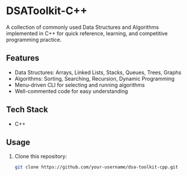 # DSAToolkit-C++
A collection of commonly used Data Structures and Algorithms implemented in C++ for quick reference, learning, and competitive programming practice.
## Features
- Data Structures: Arrays, Linked Lists, Stacks, Queues, Trees, Graphs
- Algorithms: Sorting, Searching, Recursion, Dynamic Programming
- Menu-driven CLI for selecting and running algorithms
- Well-commented code for easy understanding

## Tech Stack
- C++

## Usage
1. Clone this repository:
   ```bash
   git clone https://github.com/your-username/dsa-toolkit-cpp.git
